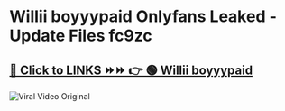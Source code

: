 
 # Willii boyyypaid Onlyfans Leaked - Update Files fc9zc

## <h2><a href="https://clipsfans.com/Willii_boyyypaid&ref=git">🔗 Click to LINKS ⏩⏩ 👉 🟢 Willii boyyypaid </a></h2>

<a href="https://clipsfans.com/Willii_boyyypaid&ref=git" rel="nofollow" data-target="animated-image.originalLink"><img src="https://i.ibb.co.com/xMMVF88/686577567.gif" alt="Viral Video Original" style="max-width: 100%; display: inline-block;" data-target="animated-image.originalImage"></a>

